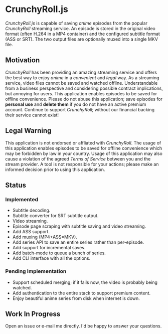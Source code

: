 # CrunchyRoll.js

*CrunchyRoll.js* is capable of saving *anime* episodes from the popular *CrunchyRoll*
streaming service. An episode is stored in the original video format (often
H.264 in a MP4 container) and the configured subtitle format (ASS or SRT). The
two output files are optionally muxed into a single MKV file.

## Motivation

*CrunchyRoll* has been providing an amazing streaming service and offers the
best way to enjoy *anime* in a *convenient* and *legal* way. As a streaming
service, video files cannot be saved and watched offline. Understandable from a
business perspective and considering possible contract implications, but annoying
for users. This application enables episodes to be saved for offline convenience.
Please do not abuse this application; save episodes for **personal use** and
**delete them** if you do not have an active premium account. Continue to support
*CrunchyRoll*; without our financial backing their service cannot exist!

## Legal Warning

This application is not endorsed or affliated with *CrunchyRoll*. The usage of
this application enables episodes to be saved for offline convenience which may
be forbidden by law in your country. Usage of this application may also cause a
violation of the agreed *Terms of Service* between you and the stream provider.
A tool is not responsible for your actions; please make an informed decision
prior to using this application.

## Status

### Implemented

* Subtitle decoding.
* Subtitle converter for SRT subtitle output.
* Video streaming.
* Episode page scraping with subtitle saving and video streaming.
* Add ASS support.
* Add muxing (MP4+ASS=MKV).
* Add series API to save an entire series rather than per-episode.
* Add support for incremental saves.
* Add batch-mode to queue a bunch of series.
* Add CLI interface with all the options.

### Pending Implementation

* Support scheduled merging; if it fails now, the video is probably being watched.
* Add authentication to the entire stack to support premium content.
* Enjoy beautiful anime series from disk when internet is down.

## Work In Progress

Open an issue or e-mail me directly. I'd be happy to answer your questions.
